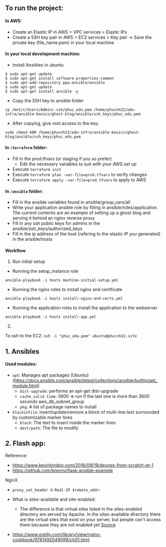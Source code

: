 ## To run the project:

#### In AWS:
- Create an Elastic IP in AWS > VPC services > Elastic IPs
- Create a SSH key pair in AWS > EC2 services > Key pair -> Save the private key (file_name.pem) in your local machine

#### In your local development machine:
- Install Ansibles in ubuntu
```
$ sudo apt-get update
$ sudo apt-get install software-properties-common
$ sudo apt-add-repository ppa:ansible/ansible
$ sudo apt-get update
$ sudo apt-get install ansible -y
```
- Copy the SSH key to ansible folder
```
cp /mnt/c/Users/Admin/.ssh/phuc_edu.pem /home/phucnh22/edu-infra/ansible-basics/ghost-blog/ansible/ssh_keys/phuc_edu.pem
```
- After copying, give root access to the key:
```
sudo chmod 600 /home/phucnh22/edu-infra/ansible-basics/ghost-blog/ansible/ssh_keys/phuc_edu.pem
```

#### In `/terraform` folder:
- Fill in the prod.tfvars (or staging if you so prefer)
  - Edit the necessary variables to suit with your AWS set up
- Execute `terraform init`
- Execute `terraform plan -var-file=prod.tfvars` to verify changes
- Execute `terraform apply -var-file=prod.tfvars` to apply to AWS

#### In `/ansible` folder:
- Fill in the ansible variables found in ansible/group_vars/all
- Write your application ansible role by filling in ansible/roles/application. The current contents are an example of setting up a ghost blog and serving
it behind an nginx reverse proxy
- Fill in any ssh public keys for admins in the ansible/ssh_keys/authorized_keys
- Fill in the ip address of the host (refering to the elastic IP you generated) in the ansible/hosts

#### Workflow
1. Run initial setup
- Running the setup_instance role
```
ansible-playbook -i hosts machine-initial-setup.yml
```
- Running the nginx roles to install nginx and certificate
```
ansible-playbook -i hosts install-nginx-and-certs.yml
```
- Running the application roles to install the application to the webserver
```
ansible-playbook -i hosts install-app.yml
```

2.

To ssh to the EC2:
`ssh -i "phuc_edu.pem" ubuntu@phucnh22.site`

## 1. Ansibles
#### Used modules:
- `apt`: Manages apt packages (Ubuntu)
(https://docs.ansible.com/ansible/latest/collections/ansible/builtin/apt_module.html)
  - `dist-upgrade`: performs an apt-get dist-upgrade
  - `cache_valid_time`: 3600 => run if the last one is more than 3600 seconds aws_db_subnet_group
  - `pkg`: A list of package names to install
- `blockinfile`:  insert/update/remove a block of multi-line text surrounded by customizable marker lines
  - `block`: The text to insert inside the marker lines
  - `dest/path`: The file to modify


## 2. Flash app:
Reference:
- https://www.kevinlondon.com/2016/09/19/devops-from-scratch-pt-1
- https://github.com/brennv/flask-ansible-example

NginX

- `proxy_set_header X-Real-IP $remote_addr`:

- What is sites-available and site-enabled:
  - The difference is that virtual sites listed in the sites-enabled directory are served by Apache. In the sites-available directory there are the virtual sites that exist on your server, but people can't access them because they are not enabled yet [Source](https://stackoverflow.com/questions/21812360/what-is-the-difference-between-the-sites-enabled-and-sites-available-directo)

- https://www.oreilly.com/library/view/nginx-cookbook/9781492049098/ch01.html
